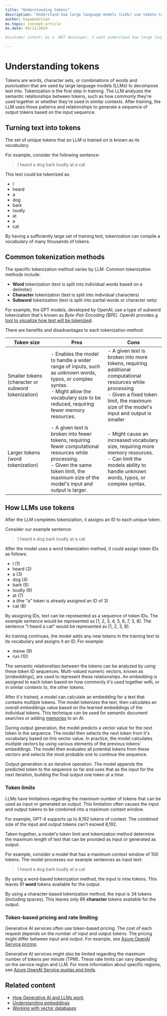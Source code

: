 ```yaml
---
title: "Understanding tokens"
description: "Understand how large language models (LLMs) use tokens to analyze semantic relationships and generate natural language outputs"
author: haywoodsloan
ms.topic: concept-article
ms.date: 04/12/2024

#customer intent: As a .NET developer, I want understand how large language models (LLMs) use tokens so I can add semantic analysis and text generation capabilities to my .NET projects.

---
```


# Understanding tokens

Tokens are words, character sets, or combinations of words and punctuation that are used by large language models (LLMs) to decompose text into. Tokenization is the first step in training. The LLM analyzes the semantic relationships between tokens, such as how commonly they're used together or whether they're used in similar contexts. After training, the LLM uses those patterns and relationships to generate a sequence of output tokens based on the input sequence.

## Turning text into tokens

The set of unique tokens that an LLM is trained on is known as its _vocabulary_.

For example, consider the following sentence:

> I heard a dog bark loudly at a cat

This text could be tokenized as:

- I
- heard
- a
- dog
- bark
- loudly
- at
- a
- cat

By having a sufficiently large set of training text, tokenization can compile a vocabulary of many thousands of tokens.

## Common tokenization methods

The specific tokenization method varies by LLM. Common tokenization methods include:

- **Word** tokenization (text is split into individual words based on a delimiter)
- **Character** tokenization (text is split into individual characters)
- **Subword** tokenization (text is split into partial words or character sets)

For example, the GPT models, developed by OpenAI, use a type of subword tokenization that's known as _Byte-Pair Encoding_ (BPE). OpenAI provides [a tool to visualize how text will be tokenized](https://platform.openai.com/tokenizer).

There are benefits and disadvantages to each tokenization method:

| Token size                                         | Pros                                                                                                                                                                                            | Cons                                                                                                                                                                                                 |
| -------------------------------------------------- | ----------------------------------------------------------------------------------------------------------------------------------------------------------------------------------------------- | ---------------------------------------------------------------------------------------------------------------------------------------------------------------------------------------------------- |
| Smaller tokens (character or subword tokenization) | - Enables the model to handle a wider range of inputs, such as unknown words, typos, or complex syntax.<br>- Might allow the vocabulary size to be reduced, requiring fewer memory resources.       | - A given text is broken into more tokens, requiring additional computational resources while processing<br>- Given a fixed token limit, the maximum size of the model's input and output is smaller |
| Larger tokens (word tokenization)                  | - A given text is broken into fewer tokens, requiring fewer computational resources while processing.<br>- Given the same token limit, the maximum size of the model's input and output is larger. | - Might cause an increased vocabulary size, requiring more memory resources.<br>- Can limit the models ability to handle unknown words, typos, or complex syntax.                                      |

## How LLMs use tokens

After the LLM completes tokenization, it assigns an ID to each unique token.

Consider our example sentence:

> I heard a dog bark loudly at a cat

After the model uses a word tokenization method, it could assign token IDs as follows:

- I (1)
- heard (2)
- a (3)
- dog (4)
- bark (5)
- loudly (6)
- at (7)
- a (the "a" token is already assigned an ID of 3)
- cat (8)

By assigning IDs, text can be represented as a sequence of token IDs. The example sentence would be represented as [1, 2, 3, 4, 5, 6, 7, 3, 8]. The sentence "I heard a cat" would be represented as [1, 2, 3, 8].

As training continues, the model adds any new tokens in the training text to its vocabulary and assigns it an ID. For example:

- meow (9)
- run (10)

The semantic relationships between the tokens can be analyzed by using these token ID sequences. Multi-valued numeric vectors, known as [_embeddings_]<!-- (understanding-embeddings.md) -->, are used to represent these relationships. An embedding is assigned to each token based on how commonly it's used together with, or in similar contexts to, the other tokens.

After it's trained, a model can calculate an embedding for a text that contains multiple tokens. The model tokenizes the text, then calculates an overall embeddings value based on the learned embeddings of the individual tokens. This technique can be used for semantic document searches or adding [memories](/semantic-kernel/memories/) to an AI.

During output generation, the model predicts a vector value for the next token in the sequence. The model then selects the next token from it's vocabulary based on this vector value. In practice, the model calculates multiple vectors by using various elements of the previous tokens' embeddings. The model then evaluates all potential tokens from these vectors and selects the most probable one to continue the sequence.

Output generation is an iterative operation. The model appends the predicted token to the sequence so far and uses that as the input for the next iteration, building the final output one token at a time.

### Token limits

LLMs have limitations regarding the maximum number of tokens that can be used as input or generated as output. This limitation often causes the input and output tokens to be combined into a maximum context window.

For example, GPT-4 supports up to 8,192 tokens of context. The combined size of the input and output tokens can't exceed 8,192.

Taken together, a model's token limit and tokenization method determine the maximum length of text that can be provided as input or generated as output.

For example, consider a model that has a maximum context window of 100 tokens. The model processes our example sentences as input text:

> I heard a dog bark loudly at a cat

By using a word-based tokenization method, the input is nine tokens. This leaves 91 **word** tokens available for the output.

By using a character-based tokenization method, the input is 34 tokens (including spaces). This leaves only 66 **character** tokens available for the output.

### Token-based pricing and rate limiting

Generative AI services often use token-based pricing. The cost of each request depends on the number of input and output tokens. The pricing might differ between input and output. For example, see [Azure OpenAI Service pricing](https://azure.microsoft.com/pricing/details/cognitive-services/openai-service/).

Generative AI services might also be limited regarding the maximum number of tokens per minute (TPM). These rate limits can vary depending on the service region and LLM. For more information about specific regions, see [Azure OpenAI Service quotas and limits](/azure/ai-services/openai/quotas-limits#regional-quota-limits).

## Related content

- [How Generative AI and LLMs work](how-genai-and-llms-work.md)
- [Understanding embeddings](embeddings.md)
- [Working with vector databases](vector-databases.md)
